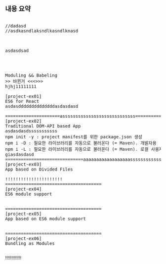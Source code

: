## 내용 요약
<pre>

//dadasd
//asdkasndlaksndlkasndlknasd



asdasdsad




Moduling && Babeling
>> 바뀐거 <<<>>>
hjhj11111111

[project-ex01]
ES6 for React
asdasddddddddddddddasdasdasd

=====================assssssssssssssssssssssssssss================
[project-ex02]
Traditional DOM-API based App
asdasdasdsssssssssss
npm init -y : project manifest를 위한 package.json 생성
npm i -D : 필요한 라이브러리를 자동으로 불러온다 (= Maven). 개발자용
npm i -L : 필요한 라이브러리를 자동으로 불러온다 (= Maven). 로컬 사용자용
giasdasdasd
==============================aaaaaaaaaaaaaaaaaasssssssssssssssssssssssssssssssssssaaaaaaaaaaaa=======
[project-ex03]
App based on Divided Files

!!!!!!!!!!!!!!!!!!!!!!
=====================================
[project-ex04]
ES6 module support


=====================================
[project-ex05]
App based on ES6 module support


=====================================
[project-ex06]
Bundling as Modules

</pre>!!!!!!!!!!!!!